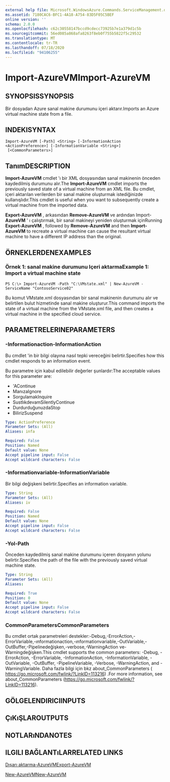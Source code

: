 ```yaml
---
external help file: Microsoft.WindowsAzure.Commands.ServiceManagement.dll-Help.xml
ms.assetid: 7180CAC6-BFC1-4A18-A754-83D5F05C5BEF
online version: ''
schema: 2.0.0
ms.openlocfilehash: c62c30558147bccd9cdecc73925b7e1a379d1c5b
ms.sourcegitcommit: 56ed085a868afa8263f8eb0f755b5822f5c29532
ms.translationtype: MT
ms.contentlocale: tr-TR
ms.lasthandoff: 07/18/2020
ms.locfileid: "94106255"
---
```

# <span data-ttu-id="b9126-101">Import-AzureVM</span><span class="sxs-lookup"><span data-stu-id="b9126-101">Import-AzureVM</span></span>

## <span data-ttu-id="b9126-102">SYNOPSIS</span><span class="sxs-lookup"><span data-stu-id="b9126-102">SYNOPSIS</span></span>
<span data-ttu-id="b9126-103">Bir dosyadan Azure sanal makine durumunu içeri aktarır.</span><span class="sxs-lookup"><span data-stu-id="b9126-103">Imports an Azure virtual machine state from a file.</span></span>

## <span data-ttu-id="b9126-104">INDEKI</span><span class="sxs-lookup"><span data-stu-id="b9126-104">SYNTAX</span></span>

```
Import-AzureVM [-Path] <String> [-InformationAction <ActionPreference>] [-InformationVariable <String>]
 [<CommonParameters>]
```

## <span data-ttu-id="b9126-105">Tanım</span><span class="sxs-lookup"><span data-stu-id="b9126-105">DESCRIPTION</span></span>
<span data-ttu-id="b9126-106">**Import-AzureVM** cmdlet 'ı bir XML dosyasından sanal makinenin önceden kaydedilmiş durumunu alır.</span><span class="sxs-lookup"><span data-stu-id="b9126-106">The **Import-AzureVM** cmdlet imports the previously saved state of a virtual machine from an XML file.</span></span>
<span data-ttu-id="b9126-107">Bu cmdlet, içeri aktarılan verilerden bir sanal makine oluşturmak istediğinizde kullanışlıdır.</span><span class="sxs-lookup"><span data-stu-id="b9126-107">This cmdlet is useful when you want to subsequently create a virtual machine from the imported data.</span></span>

<span data-ttu-id="b9126-108">**Export-AzureVM** , arkasından **Remove-AzureVM** ve ardından Import- **AzureVM** ' ı çalıştırmak, bir sanal makineyi yeniden oluşturmak için</span><span class="sxs-lookup"><span data-stu-id="b9126-108">Running **Export-AzureVM** , followed by **Remove-AzureVM** and then **Import-AzureVM** to recreate a virtual machine can cause the resultant virtual machine to have a different IP address than the original.</span></span>

## <span data-ttu-id="b9126-109">ÖRNEKLERDEN</span><span class="sxs-lookup"><span data-stu-id="b9126-109">EXAMPLES</span></span>

### <span data-ttu-id="b9126-110">Örnek 1: sanal makine durumunu Içeri aktarma</span><span class="sxs-lookup"><span data-stu-id="b9126-110">Example 1: Import a virtual machine state</span></span>
```
PS C:\> Import-AzureVM -Path "C:\VMstate.xml" | New-AzureVM -ServiceName "ContosoService02"
```

<span data-ttu-id="b9126-111">Bu komut VMstate.xml dosyasından bir sanal makinenin durumunu alır ve belirtilen bulut hizmetinde sanal makine oluşturur.</span><span class="sxs-lookup"><span data-stu-id="b9126-111">This command imports the state of a virtual machine from the VMstate.xml file, and then creates a virtual machine in the specified cloud service.</span></span>

## <span data-ttu-id="b9126-112">PARAMETRELERINE</span><span class="sxs-lookup"><span data-stu-id="b9126-112">PARAMETERS</span></span>

### <span data-ttu-id="b9126-113">-Informationaction</span><span class="sxs-lookup"><span data-stu-id="b9126-113">-InformationAction</span></span>
<span data-ttu-id="b9126-114">Bu cmdlet 'in bir bilgi olayına nasıl tepki vereceğini belirtir.</span><span class="sxs-lookup"><span data-stu-id="b9126-114">Specifies how this cmdlet responds to an information event.</span></span>

<span data-ttu-id="b9126-115">Bu parametre için kabul edilebilir değerler şunlardır:</span><span class="sxs-lookup"><span data-stu-id="b9126-115">The acceptable values for this parameter are:</span></span>

- <span data-ttu-id="b9126-116">'A</span><span class="sxs-lookup"><span data-stu-id="b9126-116">Continue</span></span>
- <span data-ttu-id="b9126-117">Manıza</span><span class="sxs-lookup"><span data-stu-id="b9126-117">Ignore</span></span>
- <span data-ttu-id="b9126-118">Sorgulamak</span><span class="sxs-lookup"><span data-stu-id="b9126-118">Inquire</span></span>
- <span data-ttu-id="b9126-119">Sustlıkdevam</span><span class="sxs-lookup"><span data-stu-id="b9126-119">SilentlyContinue</span></span>
- <span data-ttu-id="b9126-120">Durdurduğunuzda</span><span class="sxs-lookup"><span data-stu-id="b9126-120">Stop</span></span>
- <span data-ttu-id="b9126-121">Biliriz</span><span class="sxs-lookup"><span data-stu-id="b9126-121">Suspend</span></span>

```yaml
Type: ActionPreference
Parameter Sets: (All)
Aliases: infa

Required: False
Position: Named
Default value: None
Accept pipeline input: False
Accept wildcard characters: False
```

### <span data-ttu-id="b9126-122">-Informationvariable</span><span class="sxs-lookup"><span data-stu-id="b9126-122">-InformationVariable</span></span>
<span data-ttu-id="b9126-123">Bir bilgi değişkeni belirtir.</span><span class="sxs-lookup"><span data-stu-id="b9126-123">Specifies an information variable.</span></span>

```yaml
Type: String
Parameter Sets: (All)
Aliases: iv

Required: False
Position: Named
Default value: None
Accept pipeline input: False
Accept wildcard characters: False
```

### <span data-ttu-id="b9126-124">-Yol</span><span class="sxs-lookup"><span data-stu-id="b9126-124">-Path</span></span>
<span data-ttu-id="b9126-125">Önceden kaydedilmiş sanal makine durumunu içeren dosyanın yolunu belirtir.</span><span class="sxs-lookup"><span data-stu-id="b9126-125">Specifies the path of the file with the previously saved virtual machine state.</span></span>

```yaml
Type: String
Parameter Sets: (All)
Aliases: 

Required: True
Position: 0
Default value: None
Accept pipeline input: False
Accept wildcard characters: False
```

### <span data-ttu-id="b9126-126">CommonParameters</span><span class="sxs-lookup"><span data-stu-id="b9126-126">CommonParameters</span></span>
<span data-ttu-id="b9126-127">Bu cmdlet ortak parametreleri destekler:-Debug,-ErrorAction,-ErrorVariable,-ınformationaction,-ınformationvariable,-OutVariable,-OutBuffer,-Pipelinedeğişken,-verbose,-WarningAction ve-Warningdeğişken.</span><span class="sxs-lookup"><span data-stu-id="b9126-127">This cmdlet supports the common parameters: -Debug, -ErrorAction, -ErrorVariable, -InformationAction, -InformationVariable, -OutVariable, -OutBuffer, -PipelineVariable, -Verbose, -WarningAction, and -WarningVariable.</span></span> <span data-ttu-id="b9126-128">Daha fazla bilgi için bkz about_CommonParameters ( https://go.microsoft.com/fwlink/?LinkID=113216) .</span><span class="sxs-lookup"><span data-stu-id="b9126-128">For more information, see about_CommonParameters (https://go.microsoft.com/fwlink/?LinkID=113216).</span></span>

## <span data-ttu-id="b9126-129">GÖLGELENDIRICI</span><span class="sxs-lookup"><span data-stu-id="b9126-129">INPUTS</span></span>

## <span data-ttu-id="b9126-130">ÇıKıŞLAR</span><span class="sxs-lookup"><span data-stu-id="b9126-130">OUTPUTS</span></span>

## <span data-ttu-id="b9126-131">NOTLARıNDA</span><span class="sxs-lookup"><span data-stu-id="b9126-131">NOTES</span></span>

## <span data-ttu-id="b9126-132">ILGILI BAĞLANTıLAR</span><span class="sxs-lookup"><span data-stu-id="b9126-132">RELATED LINKS</span></span>

[<span data-ttu-id="b9126-133">Dışarı aktarma-AzureVM</span><span class="sxs-lookup"><span data-stu-id="b9126-133">Export-AzureVM</span></span>](./Export-AzureVM.md)

[<span data-ttu-id="b9126-134">New-AzureVM</span><span class="sxs-lookup"><span data-stu-id="b9126-134">New-AzureVM</span></span>](./New-AzureVM.md)


